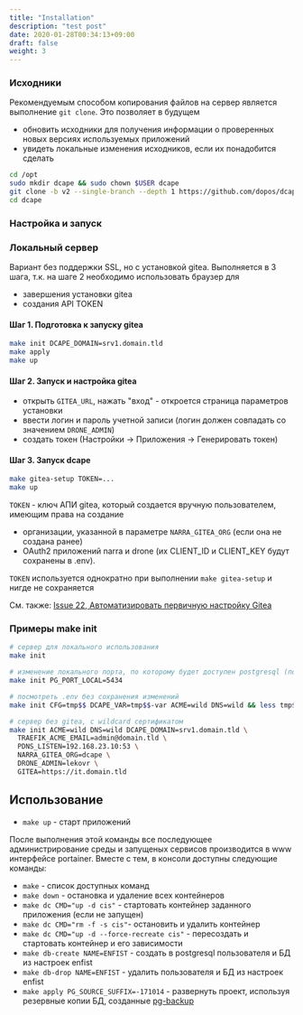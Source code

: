 ```yaml
---
title: "Installation"
description: "test post"
date: 2020-01-28T00:34:13+09:00
draft: false
weight: 3
---
```


### Исходники

Рекомендуемым способом копирования файлов на сервер является выполнение `git clone`. Это позволяет в будущем

* обновить исходники для получения информации о проверенных новых версиях используемых приложений
* увидеть локальные изменения исходников, если их понадобится сделать


```bash
cd /opt
sudo mkdir dcape && sudo chown $USER dcape
git clone -b v2 --single-branch --depth 1 https://github.com/dopos/dcape.git
cd dcape
```

### Настройка и запуск

### Локальный сервер

Вариант без поддержки SSL, но с установкой gitea. Выполняется в 3 шага, т.к. на шаге 2 необходимо использовать браузер для
* завершения установки gitea
* создания API TOKEN

#### Шаг 1. Подготовка к запуску gitea

```bash
make init DCAPE_DOMAIN=srv1.domain.tld
make apply
make up
```

#### Шаг 2. Запуск и настройка gitea

* открыть `GITEA_URL`, нажать "вход" - откроется страница параметров установки
* ввести логин и пароль учетной записи (логин должен совпадать со значением `DRONE_ADMIN`)
* создать токен (Настройки -> Приложения -> Генерировать токен)

#### Шаг 3. Запуск dcape

```bash
make gitea-setup TOKEN=...
make up
```

`TOKEN` - ключ АПИ gitea, который создается вручную пользователем, имеющим права на создание
* организации, указанной в параметре `NARRA_GITEA_ORG` (если она не создана ранее)
* OAuth2 приложений narra и drone (их CLIENT_ID и CLIENT_KEY будут сохранены в .env).

`TOKEN` используется однократно при выполнении `make gitea-setup` и нигде не сохраняется

См. также: [Issue 22, Автоматизировать первичную настройку Gitea](https://github.com/dopos/dcape/issues/22)

### Примеры make init

```bash {linenos=table,anchorlinenos=true,lineanchors=singlestep}
# сервер для локального использования
make init

# изменение локального порта, по которому будет доступен postgresql (по умолчанию: 5433):
make init PG_PORT_LOCAL=5434

# посмотреть .env без сохранения изменений
make init CFG=tmp$$ DCAPE_VAR=tmp$$-var ACME=wild DNS=wild && less tmp$$ && rm -rf tmp$$*

# сервер без gitea, с wildcard сертификатом
make init ACME=wild DNS=wild DCAPE_DOMAIN=srv1.domain.tld \
  TRAEFIK_ACME_EMAIL=admin@domain.tld \
  PDNS_LISTEN=192.168.23.10:53 \
  NARRA_GITEA_ORG=dcape \
  DRONE_ADMIN=lekovr \
  GITEA=https://it.domain.tld

```

## Использование

* `make up` - старт приложений

После выполнения этой команды все последующее администрирование среды и запущеных сервисов производится в www интерфейсе portainer.
Вместе с тем, в консоли доступны следующие команды:

* `make` - список доступных команд
* `make down` - остановка и удаление всех контейнеров
* `make dc CMD="up -d cis"` - стартовать контейнер заданного приложения (если не запущен)
* `make dc CMD="rm -f -s cis"`- остановить и удалить контейнер
* `make dc CMD="up -d --force-recreate cis"` - пересоздать и стартовать контейнер и его зависимости
* `make db-create NAME=ENFIST` - создать в postgresql пользователя и БД из настроек enfist
* `make db-drop NAME=ENFIST` - удалить пользователя и БД из настроек enfist
* `make apply PG_SOURCE_SUFFIX=-171014` - развернуть проект, используя резервные копии БД, созданные [pg-backup](https://github.com/dopos/dcape-app-pg-backup)
